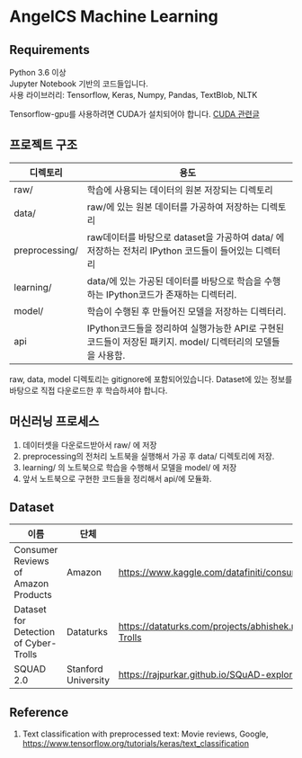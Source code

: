 # AngelCS Machine Learning


## Requirements
Python 3.6 이상<br>
Jupyter Notebook 기반의 코드들입니다.<br>
사용 라이브러리: Tensorflow, Keras, Numpy, Pandas, TextBlob, NLTK

Tensorflow-gpu를 사용하려면 CUDA가 설치되어야 합니다. [CUDA 관련글](https://towardsdatascience.com/installing-tensorflow-with-cuda-cudnn-and-gpu-support-on-windows-10-60693e46e781)

## 프로젝트 구조
| 디렉토리 | 용도 |
|---|---|
| raw/ | 학습에 사용되는 데이터의 원본 저장되는 디렉토리 |
| data/ | raw/에 있는 원본 데이터를 가공하여 저장하는 디렉토리 |
| preprocessing/ | raw데이터를 바탕으로 dataset을 가공하여 data/ 에 저장하는 전처리 IPython 코드들이 들어있는 디렉터리 |
| learning/ | data/에 있는 가공된 데이터를 바탕으로 학습을 수행하는 IPython코드가 존재하는 디렉터리. |
| model/ | 학습이 수행된 후 만들어진 모델을 저장하는 디렉터리.|
| api | IPython코드들을 정리하여 실행가능한 API로 구현된 코드들이 저장된 패키지. model/ 디렉터리의 모델들을 사용함. |

raw, data, model 디렉토리는 gitignore에 포함되어있습니다. Dataset에 있는 정보를 바탕으로 직접 다운로드한 후 학습하셔야 합니다.

## 머신러닝 프로세스
1. 데이터셋을 다운로드받아서 raw/ 에 저장
2. preprocessing의 전처리 노트북을 실행해서 가공 후 data/ 디렉토리에 저장.
3. learning/ 의 노트북으로 학습을 수행해서 모델을 model/ 에 저장
4. 앞서 노트북으로 구현한 코드들을 정리해서 api/에 모듈화.


## Dataset
| 이름 | 단체 | 링크 |
|---|---|---|
| Consumer Reviews of Amazon Products | Amazon | https://www.kaggle.com/datafiniti/consumer-reviews-of-amazon-products |
| Dataset for Detection of Cyber-Trolls | Dataturks | https://dataturks.com/projects/abhishek.narayanan/Dataset%20for%20Detection%20of%20Cyber-Trolls
| SQUAD 2.0 | Stanford University | https://rajpurkar.github.io/SQuAD-explorer/ |



## Reference
1. Text classification with preprocessed text: Movie reviews, Google, https://www.tensorflow.org/tutorials/keras/text_classification